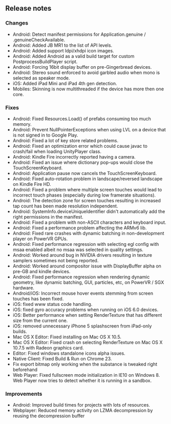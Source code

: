 ## Release notes

### Changes

-   Android: Detect manifest permissions for Application.genuine / .genuineCheckAvailable.
-   Android: Added JB MR1 to the list of API levels.
-   Android: Added support ldpi/xhdpi icon images.
-   Android: Added Android as a valid build target for custom PostprocessBuildPlayer script.
-   Android: Forcing 16bit display buffer on pre-Gingerbread devices.
-   Android: Stereo sound enforced to avoid garbled audio when mono is selected as speaker mode.
-   iOS: Added iPad Mini and iPad 4th gen detection.
-   Mobiles: Skinning is now multithreaded if the device has more then one core.

### Fixes

-   Android: Fixed Resources.Load() of prefabs consuming too much memory.
-   Android: Prevent NullPointerExceptions when using LVL on a device that is not signed in to Google Play.
-   Android: Fixed a lot of key store related problems.
-   Android: Fixed an optimization error which could cause javac to crash/fail when loading UnityPlayer class.
-   Android: Kindle Fire incorrectly reported having a camera.
-   Android: Fixed an issue where dictionary pop-ups would close the TouchScreenKeyboard.
-   Android: Application pause now cancels the TouchScreenKeyboard.
-   Android: Fixed auto-rotation problem in landscape/reversed landscape on Kindle Fire HD.
-   Android: Fixed a problem where multiple screen touches would lead to incorrect touch phases (especially during low framerate situations).
-   Android: The detection zone for screen touches resulting in increased tap count has been made resolution independent.
-   Android: SystemInfo.deviceUniqueIdentifier didn\'t automatically add the right permissions in the manifest.
-   Android: Fixed a problem with non-ASCII characters and keyboard input.
-   Android: Fixed a performance problem affecting the ARMv6 lib.
-   Android: Fixed rare crashes with dynamic batching in non-development player on PowerVR GPUs.
-   Android: Fixed performance regression with selecting egl config with msaa enabled albeit no msaa was selected in quality settings.
-   Android: Worked around bug in NVIDIA drivers resulting in texture samplers sometimes not being reported.
-   Android: Worked around compositor issue with DisplayBuffer alpha on pre-GB and kindle devices.
-   Android: Fixed performance regression when rendering dynamic geometry, like dynamic batching, GUI, particles, etc, on PowerVR / SGX hardware.
-   Android/iOS: Incorrect mouse hover events stemming from screen touches has been fixed.
-   iOS: fixed www status code handling.
-   iOS: fixed gyro accuracy problems when running on iOS 6.0 devices.
-   iOS: Better performance when setting RenderTexture that has different size from the current one.
-   iOS: removed unnecessary iPhone 5 splashscreen from iPad-only builds.
-   Mac OS X Editor: Fixed installing on Mac OS X 10.5.
-   Mac OS X Editor: Fixed crash on selecting RenderTexture on Mac OS X 10.7.5 with Radeon graphics card.
-   Editor: Fixed windows standalone icons alpha issues.
-   Native Client: Fixed Build & Run on Chrome 23.
-   Fix export bitmap only working when the substance is tweaked right beforehand
-   Web Player: Fixed fullscreen mode initialization in IE10 on Windows 8. Web Player now tries to detect whether it is running in a sandbox.

### Improvements

-   Android: Improved build times for projects with lots of resources.
-   Webplayer: Reduced memory activity on LZMA decompression by reusing the decompression buffer
